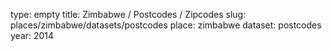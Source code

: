 type: empty
title: Zimbabwe / Postcodes / Zipcodes
slug: places/zimbabwe/datasets/postcodes
place: zimbabwe
dataset: postcodes
year: 2014
